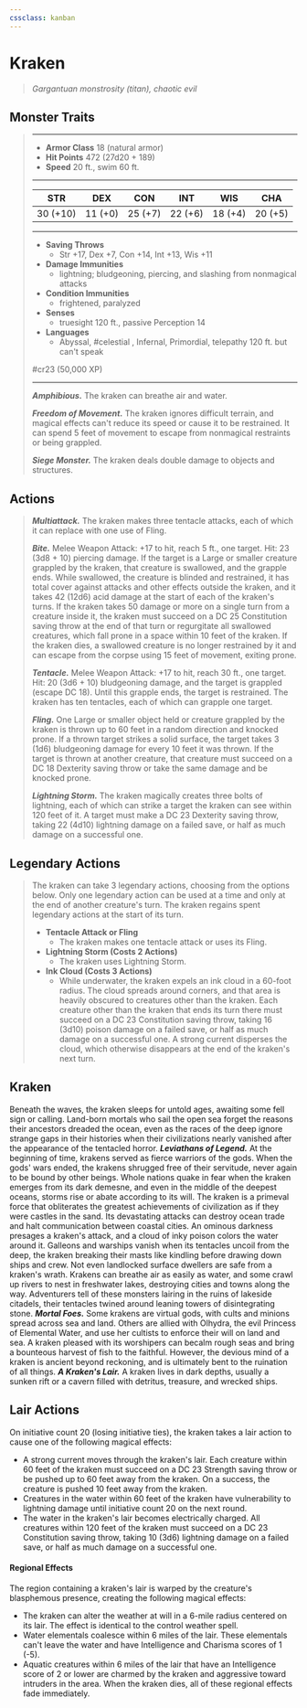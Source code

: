 ```yaml
---
cssclass: kanban
---
```


# Kraken
>*Gargantuan monstrosity (titan), chaotic evil*
## Monster Traits
>___
>- **Armor Class** 18 (natural armor)
>- **Hit Points** 472 (27d20 + 189)
>- **Speed** 20 ft., swim 60 ft.
>___
>|STR|DEX|CON|INT|WIS|CHA|
>|:---:|:---:|:---:|:---:|:---:|:---:|
>|30 (+10)|11 (+0)|25 (+7)|22 (+6)|18 (+4)|20 (+5)|
>___
>- **Saving Throws**
>	 - Str +17, Dex +7, Con +14, Int +13, Wis +11
>- **Damage Immunities**
>	 - lightning; bludgeoning, piercing, and slashing from nonmagical attacks
>- **Condition Immunities**
>	 - frightened, paralyzed
>- **Senses**
>	 - truesight 120 ft., passive Perception 14
>- **Languages**
>	 - Abyssal, #celestial , Infernal, Primordial, telepathy 120 ft. but can't speak
>
> #cr23 (50,000 XP)
>___
>***Amphibious.*** The kraken can breathe air and water.  
>
>***Freedom of Movement.*** The kraken ignores difficult terrain, and magical effects can't reduce its speed or cause it to be restrained. It can spend 5 feet of movement to escape from nonmagical restraints or being grappled.  
>
>***Siege Monster.*** The kraken deals double damage to objects and structures.  
>
## Actions
>***Multiattack.*** The kraken makes three tentacle attacks, each of which it can replace with one use of Fling.  
>
>***Bite.*** Melee Weapon Attack: +17 to hit, reach 5 ft., one target. Hit: 23 (3d8 + 10) piercing damage. If the target is a Large or smaller creature grappled by the kraken, that creature is swallowed, and the grapple ends. While swallowed, the creature is blinded and restrained, it has total cover against attacks and other effects outside the kraken, and it takes 42 (12d6) acid damage at the start of each of the kraken's turns. If the kraken takes 50 damage or more on a single turn from a creature inside it, the kraken must succeed on a DC 25 Constitution saving throw at the end of that turn or regurgitate all swallowed creatures, which fall prone in a space within 10 feet of the kraken. If the kraken dies, a swallowed creature is no longer restrained by it and can escape from the corpse using 15 feet of movement, exiting prone.  
>
>***Tentacle.*** Melee Weapon Attack: +17 to hit, reach 30 ft., one target. Hit: 20 (3d6 + 10) bludgeoning damage, and the target is grappled (escape DC 18). Until this grapple ends, the target is restrained. The kraken has ten tentacles, each of which can grapple one target.  
>
>***Fling.*** One Large or smaller object held or creature grappled by the kraken is thrown up to 60 feet in a random direction and knocked prone. If a thrown target strikes a solid surface, the target takes 3 (1d6) bludgeoning damage for every 10 feet it was thrown. If the target is thrown at another creature, that creature must succeed on a DC 18 Dexterity saving throw or take the same damage and be knocked prone.  
>
>***Lightning Storm.*** The kraken magically creates three bolts of lightning, each of which can strike a target the kraken can see within 120 feet of it. A target must make a DC 23 Dexterity saving throw, taking 22 (4d10) lightning damage on a failed save, or half as much damage on a successful one.  
>
## Legendary Actions
>The kraken can take 3 legendary actions, choosing from the options below. Only one legendary action can be used at a time and only at the end of another creature's turn. The kraken regains spent legendary actions at the start of its turn.
>
>- **Tentacle Attack or Fling**
>	- The kraken makes one tentacle attack or uses its Fling.
>- **Lightning Storm (Costs 2 Actions)**
>	- The kraken uses Lightning Storm.
>- **Ink Cloud (Costs 3 Actions)**
>	- While underwater, the kraken expels an ink cloud in a 60-foot radius. The cloud spreads around corners, and that area is heavily obscured to creatures other than the kraken. Each creature other than the kraken that ends its turn there must succeed on a DC 23 Constitution saving throw, taking 16 (3d10) poison damage on a failed save, or half as much damage on a successful one. A strong current disperses the cloud, which otherwise disappears at the end of the kraken's next turn.
## Kraken
Beneath the waves, the kraken sleeps for untold ages, awaiting some fell sign or calling. Land-born mortals who sail the open sea forget the reasons their ancestors dreaded the ocean, even as the races of the deep ignore strange gaps in their histories when their civilizations nearly vanished after the appearance of the tentacled horror.
***Leviathans of Legend.*** At the beginning of time, krakens served as fierce warriors of the gods. When the gods' wars ended, the krakens shrugged free of their servitude, never again to be bound by other beings. Whole nations quake in fear when the kraken emerges from its dark demesne, and even in the middle of the deepest oceans, storms rise or abate according to its will. The kraken is a primeval force that obliterates the greatest achievements of civilization as if they were castles in the sand. Its devastating attacks can destroy ocean trade and halt communication between coastal cities.
An ominous darkness presages a kraken's attack, and a cloud of inky poison colors the water around it. Galleons and warships vanish when its tentacles uncoil from the deep, the kraken breaking their masts like kindling before drawing down ships and crew. Not even landlocked surface dwellers are safe from a kraken's wrath. Krakens can breathe air as easily as water, and some crawl up rivers to nest in freshwater lakes, destroying cities and towns along the way. Adventurers tell of these monsters lairing in the ruins of lakeside citadels, their tentacles twined around leaning towers of disintegrating stone.
***Mortal Foes.*** Some krakens are virtual gods, with cults and minions spread across sea and land. Others are allied with Olhydra, the evil Princess of Elemental Water, and use her cultists to enforce their will on land and sea. A kraken pleased with its worshipers can becalm rough seas and bring a bounteous harvest of fish to the faithful. However, the devious mind of a kraken is ancient beyond reckoning, and is ultimately bent to the ruination of all things.
***A Kraken's Lair.*** A kraken lives in dark depths, usually a sunken rift or a cavern filled with detritus, treasure, and wrecked ships.
## Lair Actions
On initiative count 20 (losing initiative ties), the kraken takes a lair action to cause one of the following magical effects:
- A strong current moves through the kraken's lair. Each creature within 60 feet of the kraken must succeed on a DC 23 Strength saving throw or be pushed up to 60 feet away from the kraken. On a success, the creature is pushed 10 feet away from the kraken.
- Creatures in the water within 60 feet of the kraken have vulnerability to lightning damage until initiative count 20 on the next round.
- The water in the kraken's lair becomes electrically charged. All creatures within 120 feet of the kraken must succeed on a DC 23 Constitution saving throw, taking 10 (3d6) lightning damage on a failed save, or half as much damage on a successful one.
#### Regional Effects
The region containing a kraken's lair is warped by the creature's blasphemous presence, creating the following magical effects:
- The kraken can alter the weather at will in a 6-mile radius centered on its lair. The effect is identical to the control weather spell.
- Water elementals coalesce within 6 miles of the lair. These elementals can't leave the water and have Intelligence and Charisma scores of 1 (-5).
- Aquatic creatures within 6 miles of the lair that have an Intelligence score of 2 or lower are charmed by the kraken and aggressive toward intruders in the area.
When the kraken dies, all of these regional effects fade immediately.